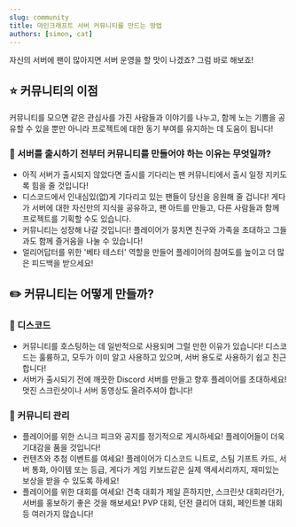 ```yaml
---
slug: community
title: 마인크래프트 서버 커뮤니티를 만드는 방법
authors: [simon, cat]
---
```


자신의 서버에 팬이 많아지면 서버 운영을 할 맛이 나겠죠? 그럼 바로 해보죠!

<!-- truncate -->


## ⭐ 커뮤니티의 이점

커뮤니티를 모으면 같은 관심사를 가진 사람들과 이야기를 나누고, 함께 노는 기쁨을 공유할 수 있을 뿐만 아니라 프로젝트에 대한 동기 부여를 유지하는 데 도움이 됩니다!

### 📣 서버를 출시하기 전부터 커뮤니티를 만들어야 하는 이유는 무엇일까?
- 아직 서버가 출시되지 않았다면 출시를 기다리는 팬 커뮤니티에서 출시 일정 지키도록 힘을 줄 것입니다!
- 디스코드에서 인내심있(없)게 기다리고 있는 팬들이 당신을 응원해 줄 겁니다! 게다가 서버에 대한 자신만의 지식을 공유하고, 팬 아트를 만들고, 다른 사람들과 함께 프로젝트를 기획할 수도 있습니다.
- 커뮤니티는 성장해 나갈 것입니다! 플레이어가 뭉치면 친구와 가족을 초대하고 그들과도 함께 즐거움을 나눌 수 있습니다!
- 얼리어답터를 위한 '베타 테스터' 역할을 만들어 플레이어의 참여도를 높이고 더 많은 피드백을 받으세요!

## ✏️ 커뮤니티는 어떻게 만들까?

### 📱 디스코드
- 커뮤니티를 호스팅하는 데 일반적으로 사용되며 그럴 만한 이유가 있습니다! 디스코드는 훌륭하고, 모두가 이미 알고 사용하고 있으며, 서버 용도로 사용하기 쉽고 친근합니다!
- 서버가 출시되기 전에 깨끗한 Discord 서버를 만들고 향후 플레이어를 초대하세요! 멋진 스크린샷이나 서버 동영상도 올려주셔야 합니다!

### 📢 커뮤니티 관리
- 플레이어를 위한 스니크 피크와 공지를 정기적으로 게시하세요! 플레이어들이 더욱 기대감을 품을 것입니다!
- 컨텐츠와 추첨 이벤트를 여세요! 플레이어가 디스코드 니트로, 스팀 기프트 카드, 서버 통화, 아이템 또는 등급, 게다가 게임 키보드같은 실제 액세서리까지, 재미있는 보상을 받을 수 있도록 하세요!
- 플레이어를 위한 대회를 여세요! 건축 대회가 제일 흔하지만, 스크린샷 대회라던가, 서버를 홍보하기 좋은 것을 해보세요! PVP 대회, 던전 클리어 대회, 페인트볼 대회 등 여러가지 많습니다!